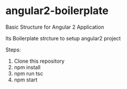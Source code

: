 # angular2-boilerplate
Basic Structure for Angular 2 Application

Its Boilerplate strcture to setup angular2 project


Steps:
1) Clone this repository
2) npm install
3) npm run tsc
4) npm start